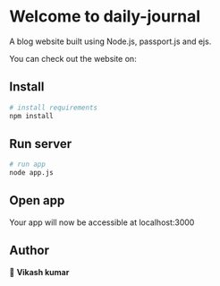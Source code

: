 # Welcome to daily-journal

A blog website built using Node.js, passport.js and ejs.

You can check out the website on:

## Install

```bash
# install requirements
npm install
```

## Run server

```bash
# run app
node app.js
```

## Open app

Your app will now be accessible at localhost:3000

## Author

👤 **Vikash kumar**

